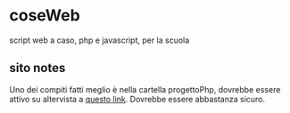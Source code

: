 # coseWeb
script web a caso, php e javascript, per la scuola

## sito notes

Uno dei compiti fatti meglio è nella cartella progettoPhp, dovrebbe essere attivo su altervista a [questo link](http://facenda5inc2022.altervista.org/).
Dovrebbe essere abbastanza sicuro.

